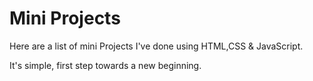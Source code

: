 # Mini Projects

Here are a list of mini Projects I've done using HTML,CSS & JavaScript.

It's simple, first step towards a new beginning.
